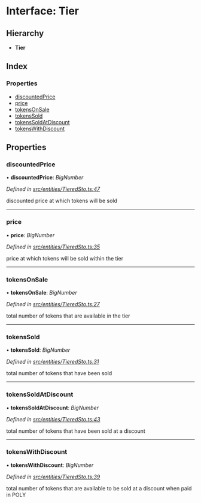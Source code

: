 # Interface: Tier

## Hierarchy

* **Tier**

## Index

### Properties

* [discountedPrice](_entities_tieredsto_.tier.md#discountedprice)
* [price](_entities_tieredsto_.tier.md#price)
* [tokensOnSale](_entities_tieredsto_.tier.md#tokensonsale)
* [tokensSold](_entities_tieredsto_.tier.md#tokenssold)
* [tokensSoldAtDiscount](_entities_tieredsto_.tier.md#tokenssoldatdiscount)
* [tokensWithDiscount](_entities_tieredsto_.tier.md#tokenswithdiscount)

## Properties

###  discountedPrice

• **discountedPrice**: *BigNumber*

*Defined in [src/entities/TieredSto.ts:47](https://github.com/PolymathNetwork/polymath-sdk/blob/ade5412/src/entities/TieredSto.ts#L47)*

discounted price at which tokens will be sold

___

###  price

• **price**: *BigNumber*

*Defined in [src/entities/TieredSto.ts:35](https://github.com/PolymathNetwork/polymath-sdk/blob/ade5412/src/entities/TieredSto.ts#L35)*

price at which tokens will be sold within the tier

___

###  tokensOnSale

• **tokensOnSale**: *BigNumber*

*Defined in [src/entities/TieredSto.ts:27](https://github.com/PolymathNetwork/polymath-sdk/blob/ade5412/src/entities/TieredSto.ts#L27)*

total number of tokens that are available in the tier

___

###  tokensSold

• **tokensSold**: *BigNumber*

*Defined in [src/entities/TieredSto.ts:31](https://github.com/PolymathNetwork/polymath-sdk/blob/ade5412/src/entities/TieredSto.ts#L31)*

total number of tokens that have been sold

___

###  tokensSoldAtDiscount

• **tokensSoldAtDiscount**: *BigNumber*

*Defined in [src/entities/TieredSto.ts:43](https://github.com/PolymathNetwork/polymath-sdk/blob/ade5412/src/entities/TieredSto.ts#L43)*

total number of tokens that have been sold at a discount

___

###  tokensWithDiscount

• **tokensWithDiscount**: *BigNumber*

*Defined in [src/entities/TieredSto.ts:39](https://github.com/PolymathNetwork/polymath-sdk/blob/ade5412/src/entities/TieredSto.ts#L39)*

total number of tokens that are available to be sold at a discount when paid in POLY
